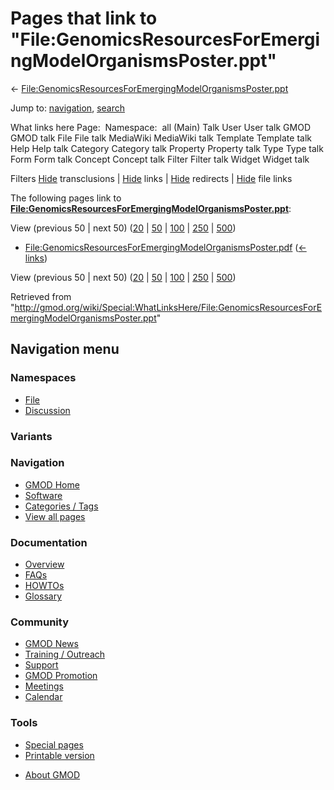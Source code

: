 <div id="mw-page-base" class="noprint">

</div>

<div id="mw-head-base" class="noprint">

</div>

<div id="content" class="mw-body" role="main">

<span id="top"></span>

<div id="mw-js-message" style="display:none;">

</div>



# <span dir="auto">Pages that link to "File:GenomicsResourcesForEmergingModelOrganismsPoster.ppt"</span>

<div id="bodyContent">

<div id="contentSub">

←
[File:GenomicsResourcesForEmergingModelOrganismsPoster.ppt](/wiki/File:GenomicsResourcesForEmergingModelOrganismsPoster.ppt "File:GenomicsResourcesForEmergingModelOrganismsPoster.ppt")

</div>

<div id="jump-to-nav" class="mw-jump">

Jump to: [navigation](#mw-navigation), [search](#p-search)

</div>

<div id="mw-content-text">

What links here Page:  Namespace:  all (Main) Talk User User talk GMOD
GMOD talk File File talk MediaWiki MediaWiki talk Template Template talk
Help Help talk Category Category talk Property Property talk Type Type
talk Form Form talk Concept Concept talk Filter Filter talk Widget
Widget talk

Filters
[Hide](/mediawiki/index.php?title=Special:WhatLinksHere/File:GenomicsResourcesForEmergingModelOrganismsPoster.ppt&hidetrans=1 "Special:WhatLinksHere/File:GenomicsResourcesForEmergingModelOrganismsPoster.ppt")
transclusions \|
[Hide](/mediawiki/index.php?title=Special:WhatLinksHere/File:GenomicsResourcesForEmergingModelOrganismsPoster.ppt&hidelinks=1 "Special:WhatLinksHere/File:GenomicsResourcesForEmergingModelOrganismsPoster.ppt")
links \|
[Hide](/mediawiki/index.php?title=Special:WhatLinksHere/File:GenomicsResourcesForEmergingModelOrganismsPoster.ppt&hideredirs=1 "Special:WhatLinksHere/File:GenomicsResourcesForEmergingModelOrganismsPoster.ppt")
redirects \|
[Hide](/mediawiki/index.php?title=Special:WhatLinksHere/File:GenomicsResourcesForEmergingModelOrganismsPoster.ppt&hideimages=1 "Special:WhatLinksHere/File:GenomicsResourcesForEmergingModelOrganismsPoster.ppt")
file links

The following pages link to
**[File:GenomicsResourcesForEmergingModelOrganismsPoster.ppt](/wiki/File:GenomicsResourcesForEmergingModelOrganismsPoster.ppt "File:GenomicsResourcesForEmergingModelOrganismsPoster.ppt")**:

View (previous 50 \| next 50)
([20](/mediawiki/index.php?title=Special:WhatLinksHere/File:GenomicsResourcesForEmergingModelOrganismsPoster.ppt&limit=20 "Special:WhatLinksHere/File:GenomicsResourcesForEmergingModelOrganismsPoster.ppt")
\|
[50](/mediawiki/index.php?title=Special:WhatLinksHere/File:GenomicsResourcesForEmergingModelOrganismsPoster.ppt&limit=50 "Special:WhatLinksHere/File:GenomicsResourcesForEmergingModelOrganismsPoster.ppt")
\|
[100](/mediawiki/index.php?title=Special:WhatLinksHere/File:GenomicsResourcesForEmergingModelOrganismsPoster.ppt&limit=100 "Special:WhatLinksHere/File:GenomicsResourcesForEmergingModelOrganismsPoster.ppt")
\|
[250](/mediawiki/index.php?title=Special:WhatLinksHere/File:GenomicsResourcesForEmergingModelOrganismsPoster.ppt&limit=250 "Special:WhatLinksHere/File:GenomicsResourcesForEmergingModelOrganismsPoster.ppt")
\|
[500](/mediawiki/index.php?title=Special:WhatLinksHere/File:GenomicsResourcesForEmergingModelOrganismsPoster.ppt&limit=500 "Special:WhatLinksHere/File:GenomicsResourcesForEmergingModelOrganismsPoster.ppt"))

- [File:GenomicsResourcesForEmergingModelOrganismsPoster.pdf](/wiki/File:GenomicsResourcesForEmergingModelOrganismsPoster.pdf "File:GenomicsResourcesForEmergingModelOrganismsPoster.pdf")
  ‎ <span class="mw-whatlinkshere-tools">([←
  links](/mediawiki/index.php?title=Special:WhatLinksHere&target=File%3AGenomicsResourcesForEmergingModelOrganismsPoster.pdf "Special:WhatLinksHere"))</span>

View (previous 50 \| next 50)
([20](/mediawiki/index.php?title=Special:WhatLinksHere/File:GenomicsResourcesForEmergingModelOrganismsPoster.ppt&limit=20 "Special:WhatLinksHere/File:GenomicsResourcesForEmergingModelOrganismsPoster.ppt")
\|
[50](/mediawiki/index.php?title=Special:WhatLinksHere/File:GenomicsResourcesForEmergingModelOrganismsPoster.ppt&limit=50 "Special:WhatLinksHere/File:GenomicsResourcesForEmergingModelOrganismsPoster.ppt")
\|
[100](/mediawiki/index.php?title=Special:WhatLinksHere/File:GenomicsResourcesForEmergingModelOrganismsPoster.ppt&limit=100 "Special:WhatLinksHere/File:GenomicsResourcesForEmergingModelOrganismsPoster.ppt")
\|
[250](/mediawiki/index.php?title=Special:WhatLinksHere/File:GenomicsResourcesForEmergingModelOrganismsPoster.ppt&limit=250 "Special:WhatLinksHere/File:GenomicsResourcesForEmergingModelOrganismsPoster.ppt")
\|
[500](/mediawiki/index.php?title=Special:WhatLinksHere/File:GenomicsResourcesForEmergingModelOrganismsPoster.ppt&limit=500 "Special:WhatLinksHere/File:GenomicsResourcesForEmergingModelOrganismsPoster.ppt"))

</div>

<div class="printfooter">

Retrieved from
"<http://gmod.org/wiki/Special:WhatLinksHere/File:GenomicsResourcesForEmergingModelOrganismsPoster.ppt>"

</div>

<div id="catlinks" class="catlinks catlinks-allhidden">

</div>

<div class="visualClear">

</div>

</div>

</div>

<div id="mw-navigation">

## Navigation menu

<div id="mw-head">



<div id="left-navigation">

<div id="p-namespaces" class="vectorTabs" role="navigation"
aria-labelledby="p-namespaces-label">

### Namespaces

- <span id="ca-nstab-image"><a
  href="/wiki/File:GenomicsResourcesForEmergingModelOrganismsPoster.ppt"
  accesskey="c" title="View the file page [c]">File</a></span>
- <span id="ca-talk"><a
  href="/mediawiki/index.php?title=File_talk:GenomicsResourcesForEmergingModelOrganismsPoster.ppt&amp;action=edit&amp;redlink=1"
  accesskey="t"
  title="Discussion about the content page [t]">Discussion</a></span>

</div>

<div id="p-variants" class="vectorMenu emptyPortlet" role="navigation"
aria-labelledby="p-variants-label">

### 

### Variants[](#)

<div class="menu">

</div>

</div>

</div>

<div id="right-navigation">





</div>



</div>

</div>

</div>

<div id="mw-panel">

<div id="p-logo" role="banner">

<a href="/wiki/Main_Page"
style="background-image: url(http://gmod.org/images/GMOD-cogs.png);"
title="Visit the main page"></a>

</div>

<div id="p-Navigation" class="portal" role="navigation"
aria-labelledby="p-Navigation-label">

### Navigation

<div class="body">

- <span id="n-GMOD-Home">[GMOD Home](/wiki/Main_Page)</span>
- <span id="n-Software">[Software](/wiki/GMOD_Components)</span>
- <span id="n-Categories-.2F-Tags">[Categories /
  Tags](/wiki/Categories)</span>
- <span id="n-View-all-pages">[View all
  pages](/wiki/Special:AllPages)</span>

</div>

</div>

<div id="p-Documentation" class="portal" role="navigation"
aria-labelledby="p-Documentation-label">

### Documentation

<div class="body">

- <span id="n-Overview">[Overview](/wiki/Overview)</span>
- <span id="n-FAQs">[FAQs](/wiki/Category:FAQ)</span>
- <span id="n-HOWTOs">[HOWTOs](/wiki/Category:HOWTO)</span>
- <span id="n-Glossary">[Glossary](/wiki/Glossary)</span>

</div>

</div>

<div id="p-Community" class="portal" role="navigation"
aria-labelledby="p-Community-label">

### Community

<div class="body">

- <span id="n-GMOD-News">[GMOD News](/wiki/GMOD_News)</span>
- <span id="n-Training-.2F-Outreach">[Training /
  Outreach](/wiki/Training_and_Outreach)</span>
- <span id="n-Support">[Support](/wiki/Support)</span>
- <span id="n-GMOD-Promotion">[GMOD
  Promotion](/wiki/GMOD_Promotion)</span>
- <span id="n-Meetings">[Meetings](/wiki/Meetings)</span>
- <span id="n-Calendar">[Calendar](/wiki/Calendar)</span>

</div>

</div>

<div id="p-tb" class="portal" role="navigation"
aria-labelledby="p-tb-label">

### Tools

<div class="body">

- <span id="t-specialpages"><a href="/wiki/Special:SpecialPages" accesskey="q"
  title="A list of all special pages [q]">Special pages</a></span>
- <span id="t-print"><a
  href="/mediawiki/index.php?title=Special:WhatLinksHere/File:GenomicsResourcesForEmergingModelOrganismsPoster.ppt&amp;printable=yes"
  rel="alternate" accesskey="p"
  title="Printable version of this page [p]">Printable version</a></span>

</div>

</div>

</div>

</div>

<div id="footer" role="contentinfo">

- <span id="footer-places-about">[About
  GMOD](/wiki/GMOD:About "GMOD:About")</span>

<!-- -->






</div>

